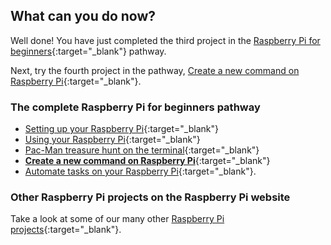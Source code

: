 ## What can you do now?

Well done! You have just completed the third project in the [Raspberry Pi for beginners](https://projects.raspberrypi.org/en/pathways/raspberry-pi-beginners){:target="_blank"} pathway.

Next, try the fourth project in the pathway, [Create a new command on Raspberry Pi](https://projects.raspberrypi.org/en/projects/raspberry-pi-command/){:target="_blank"}. 

### The complete Raspberry Pi for beginners pathway
 
+ [Setting up your Raspberry Pi](https://projects.raspberrypi.org/en/projects/raspberry-pi-setting-up/){:target="_blank"}
+ [Using your Raspberry Pi](https://projects.raspberrypi.org/en/projects/raspberry-pi-using/){:target="_blank"}
+ [Pac-Man treasure hunt on the terminal](https://projects.raspberrypi.org/en/projects/pacman-terminal){:target="_blank"}
+ [**Create a new command on Raspberry Pi**](https://projects.raspberrypi.org/en/projects/raspberry-pi-command/){:target="_blank"}
+ [Automate tasks on your Raspberry Pi](https://projects.raspberrypi.org/en/projects/rpi-automate-tasks/){:target="_blank"}. 

### Other Raspberry Pi projects on the Raspberry Pi website

Take a look at some of our many other [Raspberry Pi projects](https://projects.raspberrypi.org/en/projects?hardware%5B%5D=raspberry-pi){:target="_blank"}.
